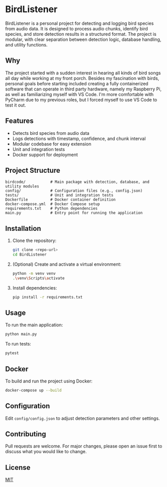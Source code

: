 # BirdListener

BirdListener is a personal project for detecting and logging bird species from audio data. It is designed to process audio chunks, identify bird species, and store detection results in a structured format. The project is modular, with clear separation between detection logic, database handling, and utility functions.

## Why
The project started with a sudden interest in hearing all kinds of bird songs all day while working at my front porch. Besides my fascination with birds, personal goals before starting included creating a fully containerized software that can operate in third party hardware, namely my Raspberry Pi, as well as familiarizing myself with VS Code. I'm more comfortable with PyCharm due to my previous roles, but I forced myself to use VS Code to test it out.

## Features
- Detects bird species from audio data
- Logs detections with timestamp, confidence, and chunk interval
- Modular codebase for easy extension
- Unit and integration tests
- Docker support for deployment

## Project Structure
```
birdcode/           # Main package with detection, database, and utility modules
config/             # Configuration files (e.g., config.json)
tests/              # Unit and integration tests
Dockerfile          # Docker container definition
docker-compose.yml  # Docker Compose setup
requirements.txt    # Python dependencies
main.py             # Entry point for running the application
```

## Installation
1. Clone the repository:
   ```sh
   git clone <repo-url>
   cd BirdListener
   ```
2. (Optional) Create and activate a virtual environment:
   ```sh
   python -m venv venv
   .\venv\Scripts\activate
   ```
3. Install dependencies:
   ```sh
   pip install -r requirements.txt
   ```

## Usage
To run the main application:
```sh
python main.py
```

To run tests:
```sh
pytest
```

## Docker
To build and run the project using Docker:
```sh
docker-compose up --build
```

## Configuration
Edit `config/config.json` to adjust detection parameters and other settings.

## Contributing
Pull requests are welcome. For major changes, please open an issue first to discuss what you would like to change.

## License
[MIT](LICENSE)
